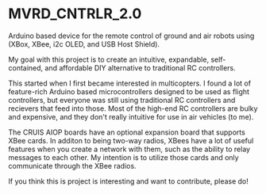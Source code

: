 # MVRD_CNTRLR_2.0
Arduino based device for the remote control of ground and air robots using (XBox, XBee, i2c OLED, and USB Host Shield).

My goal with this project is to create an intuitive, expandable, self-contained, and affordable DIY alternative to traditional RC controllers. 

This started when I first became interested in multicopters. I found a lot of feature-rich Arduino based microcontrollers designed to be used as flight controllers, but everyone was still using traditional RC controllers and recievers that feed into those. Most of the high-end RC controllers are bulky and expensive, and they don't really intuitive for use in air vehicles (to me).

The CRUIS AIOP boards have an optional expansion board that supports XBee cards. In additon to being two-way radios, XBees have a lot of useful features when you create a network with them, such as the ability to relay messages to each other. My intention is to utilize those cards and only communicate through the XBee radios. 

If you think this is project is interesting and want to contribute, please do! 
